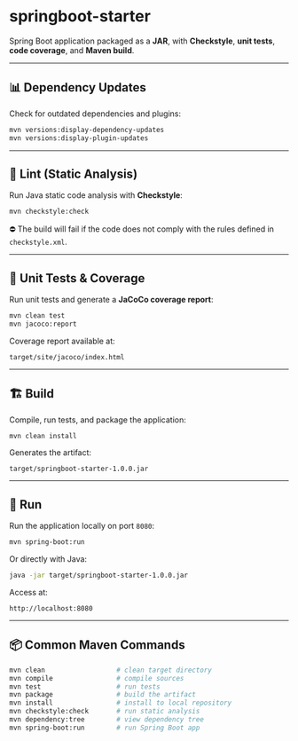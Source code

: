 # springboot-starter

Spring Boot application packaged as a **JAR**, with **Checkstyle**, **unit tests**, **code coverage**, and **Maven build**.

---

## 📊 Dependency Updates

Check for outdated dependencies and plugins:

```bash
mvn versions:display-dependency-updates
mvn versions:display-plugin-updates
```

---

## 🔧 Lint (Static Analysis)

Run Java static code analysis with **Checkstyle**:

```bash
mvn checkstyle:check
```

⛔ The build will fail if the code does not comply with the rules defined in `checkstyle.xml`.

---

## 🧪 Unit Tests & Coverage

Run unit tests and generate a **JaCoCo coverage report**:

```bash
mvn clean test
mvn jacoco:report
```

Coverage report available at:

```
target/site/jacoco/index.html
```

---

## 🏗️ Build

Compile, run tests, and package the application:

```bash
mvn clean install
```

Generates the artifact:

```
target/springboot-starter-1.0.0.jar
```

---

## 🚀 Run

Run the application locally on port `8080`:

```bash
mvn spring-boot:run
```

Or directly with Java:

```bash
java -jar target/springboot-starter-1.0.0.jar
```

Access at:

```
http://localhost:8080
```

---

## 📦 Common Maven Commands

```bash
mvn clean                  # clean target directory
mvn compile                # compile sources
mvn test                   # run tests
mvn package                # build the artifact
mvn install                # install to local repository
mvn checkstyle:check       # run static analysis
mvn dependency:tree        # view dependency tree
mvn spring-boot:run        # run Spring Boot app
```
